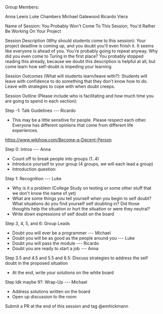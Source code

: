 Group Members:

Anna Lewis
Luke Chambers
Michael Gatewood
Ricardo Viera

Name of Session: You Probably Won't Come To This Session, You'd Rather Be Working On Your Project

Session Description (Why should students come to this session): Your project deadline is coming up, and you doubt you'll even finish it. It seems like everyone is ahead of you. You're probably going to repeat anyway. Why did you even come to Turing in the first place? You probably stopped reading this already, because we doubt this description is helpful at all, but come learn how self-doubt is impeding your learning 

Session Outcomes (What will students learn/leave with?): Students will leave with confidence to do something that they don't know how to do. Leave with strategies to cope with when doubt creeps.

Session Outline (Please include who is facilitating and how much time you are going to spend in each section):

Step -1: Talk Guidelines --- Ricardo
 - This may be a little sensitive for people. Please respect each other. Everyone has different opinions that come from different life experiences. 
 
 https://www.wikihow.com/Become-a-Decent-Person

Step 0: Intros --- Anna
 - Count off to break people into groups (1..4) 
 - Introduce yourself to your group (4 groups, we will each lead a group)
  - Introduction question: 

Step 1: Recognition --- Luke
 - Why is it a problem (College Study on testing or some other stuff that we don't know the name of yet)
 - What are some things you tell yourself when you begin to self doubt? What situations do you find yourself self doubting in? Did those thoughts help the situation or hurt the situation or were they neutral?
 - Write down expressions of self doubt on the board

Step 3, 4, 5, and 6: Group Leads
 - Doubt you will ever be a programmer --- Michael
 - Doubt you will be as good as the people around you --- Luke
 - Doubt you will pass the module --- Ricardo
 - Doubt you are ready to start a job --- Anna
 
Step 3.5 and 4.5 and 5.5 and 6.5: Discuss strategies to address the self doubt in the proposed situation
 - At the end, write your solutions on the white board
 
 Step Idk maybe 9?: Wrap-Up --- Michael
  - Address solutions written on the board
  - Open up discussion to the room

 Submit a PR at the end of this session and tag @emhickmann

